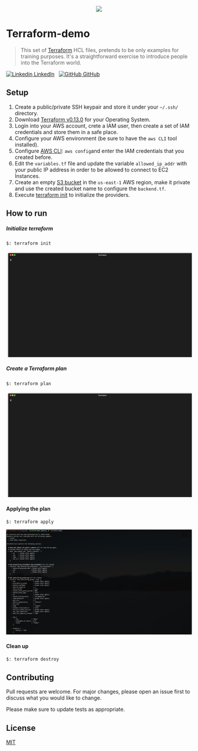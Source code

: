 <p align="center">
  <a href="https://github.com/fmdlc/">
    <img src="https://www.datocms-assets.com/2885/1588888056-terraformprimarylogofullcolorrgb.svg" width="200"/>
  </a>
</p>

# Terraform-demo
> This set of [Terraform](https://www.terraform.io/) HCL files, pretends to be only examples for training purposes. It's a straightforward exercise
to introduce people into the Terraform world.

[![Linkedin](https://i.stack.imgur.com/gVE0j.png) LinkedIn](https://www.linkedin.com/in/fmdlc)
&nbsp;
[![GitHub](https://i.stack.imgur.com/tskMh.png) GitHub](https://github.com/fmdlc)
## Setup

1) Create a public/private SSH keypair and store it under your `~/.ssh/` directory.
2) Download [Terraform v0.13.0](https://www.terraform.io/downloads.html) for your Operating System.
3) Login into your AWS account, crete a IAM user, then create a set of IAM credentials and store them in a safe place.
4) Configure your AWS environment (be sure to have the `aws CLI` tool installed).
5) Configure [AWS CLI](https://docs.aws.amazon.com/cli/latest/userguide/cli-chap-install.html): ```aws config```and enter the IAM credentials that you created before.
6) Edit the `variables.tf` file and update the variable `allowed_ip_addr` with your public IP address in order to be 
allowed to connect to EC2 Instances.
7) Create an empty [S3 bucket](https://docs.aws.amazon.com/AmazonS3/latest/user-guide/create-bucket.html) in the `us-east-1` AWS region, make it private and use the created bucket name to configure the `backend.tf`.
8) Execute [terraform init](https://www.terraform.io/docs/commands/init.html) to initialize the providers.

## How to run
##### Initialize terraform
```hcl-terraform
$: terraform init
```
<p align="center">
  <a href="https://github.com/fmdlc/">
    <img src="./img/render-init.gif"/>
  </a>
</p>

##### Create a Terraform plan
```hcl-terraform
$: terraform plan
```
<p align="center">
  <a href="https://github.com/fmdlc/">
    <img src="./img/plan.gif"/>
  </a>
</p>

#### Applying the plan
```hcl-terraform
$: terraform apply
``` 
<p align="center">
  <a href="https://github.com/fmdlc/">
    <img src="./img/apply.png"/>
  </a>
</p>

#### Clean up
```
$: terraform destroy
```

## Contributing
Pull requests are welcome. For major changes, please open an issue first to discuss what you would like to change.

Please make sure to update tests as appropriate.

## License
[MIT](https://choosealicense.com/licenses/mit/)
